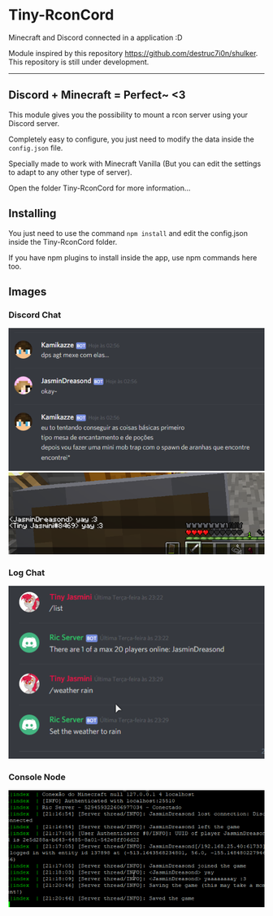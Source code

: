 # Tiny-RconCord
Minecraft and Discord connected in a application :D

Module inspired by this repository https://github.com/destruc7i0n/shulker. This repository is still under development.

<hr>

## Discord + Minecraft = Perfect~ <3

This module gives you the possibility to mount a rcon server using your Discord server.

Completely easy to configure, you just need to modify the data inside the `config.json` file.

Specially made to work with Minecraft Vanilla (But you can edit the settings to adapt to any other type of server).

Open the folder Tiny-RconCord for more information...

## Installing
You just need to use the command `npm install` and edit the config.json inside the Tiny-RconCord folder. 

If you have npm plugins to install inside the app, use npm commands here too.

## Images

### Discord Chat
<img src="./docs/img/chat.png" />
<img src="./docs/img/game.png" />

### Log Chat
<img src="./docs/img/log.png" />

### Console Node
<img src="./docs/img/console.png" />